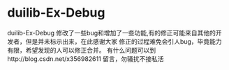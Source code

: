 duilib-Ex-Debug
===============

duilib-Ex-Debug
修改了一些bug和增加了一些功能,有的修正可能来自其他的开发者，但是并未标示出来，在此感谢大家
修正的过程难免会引人bug，毕竟能力有限，希望发现的人可以修正合并。
有什么问题可以到http://blog.csdn.net/x356982611   留言，勿骚扰不接私活


